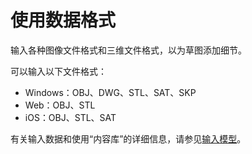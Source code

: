 # 使用数据格式

输入各种图像文件格式和三维文件格式，以为草图添加细节。

可以输入以下文件格式：

* Windows：OBJ、DWG、STL、SAT、SKP
* Web：OBJ、STL
* iOS：OBJ、STL、SAT

有关输入数据和使用“内容库”的详细信息，请参见[输入模型](../formit-primer/part-i/import-export-and-content-library.md)。

